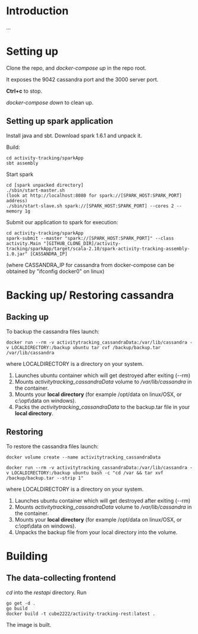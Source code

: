 # Introduction
...

# Setting up
Clone the repo, and *docker-compose up* in the repo root.

It exposes the 9042 cassandra port and the 3000 server port.

**Ctrl+c** to stop.

*docker-compose down* to clean up.

## Setting up spark application

Install java and sbt.  Download spark 1.6.1 and unpack it.

Build:

    cd activity-tracking/sparkApp
    sbt assembly
  
Start spark

    cd [spark unpacked directory]
    ./sbin/start-master.sh
    (look at http://localhost:8080 for spark://[SPARK_HOST:SPARK_PORT] address)
    ./sbin/start-slave.sh spark://[SPARK_HOST:SPARK_PORT] --cores 2 --memory 1g
  
Submit our application to spark for execution:

    cd activity-tracking/sparkApp
    spark-submit --master "spark://[SPARK_HOST:SPARK_PORT]" --class activity.Main "[GITHUB_CLONE_DIR]/activity-tracking/sparkApp/target/scala-2.10/spark-activity-tracking-assembly-1.0.jar" [CASSANDRA_IP]
  
(where CASSANDRA_IP for cassandra from docker-compose can be obtained by "ifconfig docker0" on linux)

# Backing up/ Restoring cassandra

## Backing up

To backup the cassandra files launch:

```
docker run --rm -v activitytracking_cassandraData:/var/lib/cassandra -v LOCALDIRECTORY:/backup ubuntu tar cvf /backup/backup.tar /var/lib/cassandra
```
where LOCALDIRECTORY is a directory on your system.

1. Launches ubuntu container which will get destroyed after exiting (--rm)
2. Mounts *activitytracking_cassandraData* volume to */var/lib/cassandra* in the container.
3. Mounts your **local directory** (for example /opt/data on linux/OSX, or c:\opt\data on windows).
4. Packs the *activitytracking_cassandraData* to the backup.tar file in your **local directory**.

## Restoring

To restore the cassandra files launch:

```
docker volume create --name activitytracking_cassandraData

docker run --rm -v activitytracking_cassandraData:/var/lib/cassandra -v LOCALDIRECTORY:/backup ubuntu bash -c "cd /var && tar xvf /backup/backup.tar --strip 1"
```
where LOCALDIRECTORY is a directory on your system.

1. Launches ubuntu container which will get destroyed after exiting (--rm)
2. Mounts *activitytracking_cassandraData* volume to */var/lib/cassandra* in the container.
3. Mounts your **local directory** (for example /opt/data on linux/OSX, or c:\opt\data on windows).
4. Unpacks the backup file from your local directory into the volume.

# Building

## The data-collecting frontend

*cd* into the *restapi* directory. Run
```
go get -d .
go build
docker build -t cube2222/activity-tracking-rest:latest .
```

The image is built.
